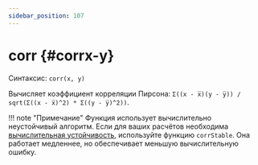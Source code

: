 ```yaml
---
sidebar_position: 107
---
```


# corr {#corrx-y}

Синтаксис: `corr(x, y)`

Вычисляет коэффициент корреляции Пирсона: `Σ((x - x̅)(y - y̅)) / sqrt(Σ((x - x̅)^2) * Σ((y - y̅)^2))`.

!!! note "Примечание"
    Функция использует вычислительно неустойчивый алгоритм. Если для ваших расчётов необходима [вычислительная устойчивость](https://ru.wikipedia.org/wiki/Вычислительная_устойчивость), используйте функцию `corrStable`. Она работает медленнее, но обеспечивает меньшую вычислительную ошибку.

